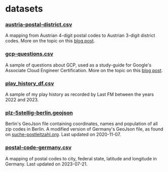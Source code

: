 # datasets

### [austria-postal-district.csv](https://github.com/moralescastillo/datasets/blob/main/austria-postal-district.csv)

A mapping from Austrian 4-digit postal codes to Austrian 3-digit district codes. More on the topic on this [blog post](https://paulomoralescastillo.com/blog/2022/04/12/mapping-postal-district.html).


### [gcp-questions.csv](https://github.com/moralescastillo/datasets/blob/main/gcp-questions.csv)

A sample of questions about GCP, used as a study-guide for Google's Associate Cloud Engineer Certification. More on the topic on this [blog post](https://paulomoralescastillo.com/blog/2022/04/22/gcp-certificate-questions.html).


### [play_history_df.csv](https://github.com/moralescastillo/datasets/blob/main/play_history_df.csv)

A sample of my play history as recorded by Last FM between the years 2022 and 2023. 


### [plz-5stellig-berlin.geojson](https://github.com/moralescastillo/datasets/blob/main/plz-5stellig-berlin.geojson)

Berlin's GeoJson file containing coordinates, names and population of all zip codes in Berlin. A modified version of Germany's GeoJson file, as found on [suche-postleitzahl.org](https://www.suche-postleitzahl.org/plz-karte-erstellen). Last updated on 2020-11-07.


### [postal-code-germany.csv](https://github.com/moralescastillo/datasets/blob/main/postal-code-germany.csv)

A mapping of postal codes to city, federal state, latitude and longitude in Germany. Last updated on 2023-07-21.
